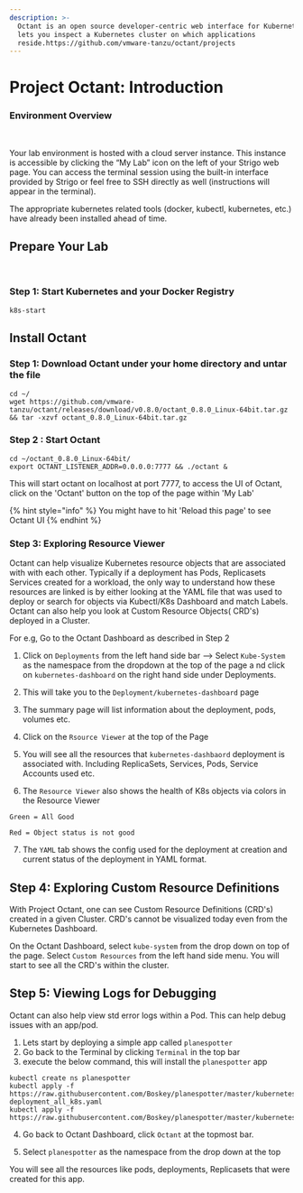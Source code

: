```yaml
---
description: >-
  Octant is an open source developer-centric web interface for Kubernetes that
  lets you inspect a Kubernetes cluster on which applications
  reside.https://github.com/vmware-tanzu/octant/projects‌
---
```


# Project Octant: Introduction

### Environment Overview <a id="environment-overview"></a>

‌

Your lab environment is hosted with a cloud server instance. This instance is accessible by clicking the “My Lab” icon on the left of your Strigo web page. You can access the terminal session using the built-in interface provided by Strigo or feel free to SSH directly as well \(instructions will appear in the terminal\).‌

The appropriate kubernetes related tools \(docker, kubectl, kubernetes, etc.\) have already been installed ahead of time.‌

## Prepare Your Lab <a id="prepare-your-lab"></a>

‌

### Step 1: Start Kubernetes and your Docker Registry <a id="step-1-start-kubernetes-and-your-docker-registry"></a>

```text
k8s-start
```

## Install Octant

### ‌Step 1: Download Octant under your home directory and untar the file

```text
cd ~/ 
wget https://github.com/vmware-tanzu/octant/releases/download/v0.8.0/octant_0.8.0_Linux-64bit.tar.gz && tar -xzvf octant_0.8.0_Linux-64bit.tar.gz
```

### Step 2 : Start Octant <a id="step-2-start-octant"></a>

```text
cd ~/octant_0.8.0_Linux-64bit/
export OCTANT_LISTENER_ADDR=0.0.0.0:7777 && ./octant &
```

This will start octant on localhost at port 7777, to access the UI of Octant, click on the 'Octant' button on the top of the page within 'My Lab'

{% hint style="info" %}
You might have to hit 'Reload this page' to see Octant UI
{% endhint %}

### Step 3: Exploring Resource Viewer

Octant can help visualize Kubernetes resource objects that are associated with with each other. Typically if a deployment has Pods, Replicasets Services created for a workload, the only way to understand how these resources are linked is by either looking at the YAML file that was used to deploy or search for objects via Kubectl/K8s Dashboard and match Labels. Octant can also help you look at Custom Resource Objects\( CRD's\) deployed in a Cluster.

For e.g, Go to the Octant Dashboard as described in Step 2 

1. Click on `Deployments` from the left hand side bar --&gt; Select `Kube-System` as the namespace from the dropdown at the top of the page a nd click on `kubernetes-dashboard` on the right hand side under Deployments. 

2. This will take you to the `Deployment/kubernetes-dashboard` page 

3. The summary page will list information about the deployment, pods, volumes etc. 

4. Click on the `Rsource Viewer` at the top of the Page 

5. You will see all the resources that `kubernetes-dashbaord` deployment is associated with. Including ReplicaSets, Services, Pods, Service Accounts used etc.

6. The `Resource Viewer` also shows the health of K8s objects via colors in the Resource Viewer

`Green = All Good`

 `Red = Object status is not good`

7. The `YAML` tab shows the config used for the deployment at creation and current status of the deployment in YAML format. 

## Step 4: Exploring Custom Resource Definitions

With Project Octant, one can see  Custom Resource Definitions \(CRD's\) created in a given Cluster. CRD's cannot be visualized today even from the Kubernetes Dashboard. 

On the Octant Dashboard, select `kube-system` from the drop down on top of the page. Select `Custom Resources` from the left hand side menu. You will start to see all the  CRD's within the cluster.

## Step 5: Viewing Logs for Debugging

Octant can also help view std error logs  within a Pod. This can help debug issues with an app/pod. 

1. Lets start by deploying a simple app called `planespotter`
2. Go back to the Terminal by clicking `Terminal` in the top bar
3. execute the below command, this will install the `planespotter` app

```text
kubectl create ns planespotter
kubectl apply -f https://raw.githubusercontent.com/Boskey/planespotter/master/kubernetes/frontend-deployment_all_k8s.yaml 
kubectl apply -f https://raw.githubusercontent.com/Boskey/planespotter/master/kubernetes/redis_and_adsb_sync_all_k8s.yaml    
```

4. Go back to Octant Dashboard, click `Octant` at the topmost bar.

5. Select `planespotter` as the namespace from the drop down at the top 

You will see all the resources like pods, deployments, Replicasets that were created for this app.





